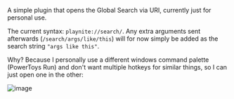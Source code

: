 A simple plugin that opens the Global Search via URI, currently just for personal use.



The current syntax: `playnite://search/`. Any extra arguments sent afterwards (`/search/args/like/this`) will for now simply be added as the search string `"args like this"`. 

Why? Because I personally use a different windows command palette (PowerToys Run) and don't want multiple hotkeys for similar things, so I can just open one in the other:

![image](https://user-images.githubusercontent.com/9774133/222518720-d86f24ce-6c3e-40f2-bdd8-320173014def.png)
